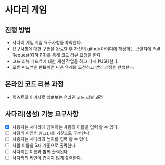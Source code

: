 # 사다리 게임
## 진행 방법
* 사다리 게임 게임 요구사항을 파악한다.
* 요구사항에 대한 구현을 완료한 후 자신의 github 아이디에 해당하는 브랜치에 Pull Request(이하 PR)를 통해 코드 리뷰 요청을 한다.
* 코드 리뷰 피드백에 대한 개선 작업을 하고 다시 PUSH한다.
* 모든 피드백을 완료하면 다음 단계를 도전하고 앞의 과정을 반복한다.

## 온라인 코드 리뷰 과정
* [텍스트와 이미지로 살펴보는 온라인 코드 리뷰 과정](https://github.com/nextstep-step/nextstep-docs/tree/master/codereview)

## 사다리(생성) 기능 요구사항
- [x] 사용자는 사다리에 참여하는 사람의 이름을 입력 할 수 있다.
- [ ] 사람의 이름은 쉼표(,)를 기준으로 구분한다.
- [ ] 사용자는 사다리의 높이를 입력 할 수 있다.
- [ ] 사람 이름을 5자 기준으로 출력한다.
- [ ] 사다리는 이름과 함께 출력된다.
- [ ] 사다리의 라인이 겹치지 않게 출력한다.